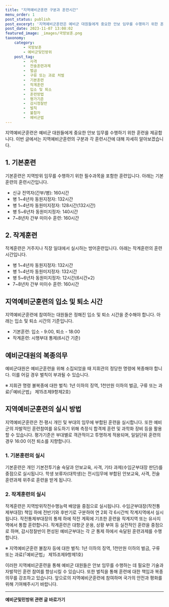 ```yaml
---
title: "지역예비군훈련 구분과 훈련시간"
menu_order: 1
post_status: publish
post_excerpt: '지역예비군훈련은 예비군 대원들에게 중요한 안보 임무를 수행하기 위한 훈련을 제공합니다. 이번 글에서는 지역예비군훈련의 구분과 각 훈련시간에 대해 자세히 알아보겠습니다.'
post_date: 2023-11-07 13:08:02
featured_image: _images/국방보훈.png
taxonomy:
    category:
        - 국방보훈
        - 예비군및민방위
    post_tag:
        -  사격
        -  전술훈련과제
        -  벌금
        -  구류 또는 과료 처벌
        -  기본훈련
        -  작계훈련
        -  입소 및 퇴소
        -  훈련방법
        -  평가기준
        -  감시정찰반
        -  벌칙
        -  불참자
        -  예비군법
---
```



지역예비군훈련은 예비군 대원들에게 중요한 안보 임무를 수행하기 위한 훈련을 제공합니다. 이번 글에서는 지역예비군훈련의 구분과 각 훈련시간에 대해 자세히 알아보겠습니다.

## 1. 기본훈련
기본훈련은 지역방위 임무를 수행하기 위한 필수과목을 포함한 훈련입니다. 아래는 기본훈련의 훈련시간입니다.

- 신규 전역자(간부/병): 160시간
- 병 1~4년차 동원지정자: 132시간
- 병 1~4년차 동원미지정자: 128시간(132시간)
- 병 5~6년차 동원미지정자: 140시간
- 7~8년차 간부 미이수 훈련: 160시간

## 2. 작계훈련
작계훈련은 거주지나 직장 일대에서 실시하는 방어훈련입니다. 아래는 작계훈련의 훈련시간입니다.

- 병 1~4년차 동원지정자: 132시간
- 병 1~4년차 동원미지정자: 132시간
- 병 5~6년차 동원미지정자: 12시간(6시간×2)
- 7~8년차 간부 미이수 훈련: 160시간

## 지역예비군훈련의 입소 및 퇴소 시간
지역예비군훈련에 참여하는 대원들은 정해진 입소 및 퇴소 시간을 준수해야 합니다. 아래는 입소 및 퇴소 시간의 기준입니다.

- 기본훈련: 입소 - 9:00, 퇴소 - 18:00
- 작계훈련: 시행부대 통제(6시간 기준)

## 예비군대원의 복종의무
예비군대원은 예비군훈련을 위해 소집되었을 때 지휘관의 정당한 명령에 복종해야 합니다. 이를 어길 경우 벌칙이 부과될 수 있습니다.

※ 지휘관 명령 불복종에 대한 벌칙: 1년 이하의 징역, 1천만원 이하의 벌금, 구류 또는 과료(「예비군법」 제15조제9항제2호)

## 지역예비군훈련의 실시 방법
지역예비군훈련은 전·평시 개인 및 부대의 임무에 부합된 훈련을 실시합니다. 또한 예비군의 자발적인 훈련참여를 유도하기 위해 측정식 합격제 훈련 및 과학화 장비 등을 활용할 수 있습니다. 평가기준은 부대별로 객관적이고 투명하게 적용되며, 일일단위 훈련의 경우 16:00 이전 퇴소를 지향합니다.

### 1. 기본훈련의 실시
기본훈련은 개인 기본전투기술 숙달과 안보교육, 사격, 기타 과제(수임군부대장 판단)를 중점으로 실시됩니다. 학생 보류자(대학생)는 전시임무에 부합된 안보교육, 사격, 전술훈련과제 위주로 훈련을 받게 됩니다.

### 2. 작계훈련의 실시
작계훈련은 지역방위작전수행능력 배양을 중점으로 실시됩니다. 수임군부대장(작전통제부대장) 책임 하에 전반기와 후반기로 구분하여 연 2회 각 6시간씩 작계지역에서 실시됩니다. 작전통제부대장의 통제 하에 작전 계획에 기초한 훈련을 작계지역 또는 유사지역에서 통합 훈련합니다. 작계훈련은 대항군 운용, 상황 부여 등 실전적인 훈련을 중점으로 하며, 감시정찰반이 편성된 예비군부대는 각 군 통제 하에서 숙달된 훈련과제를 수행합니다.

※ 지역예비군훈련 불참자 등에 대한 벌칙: 1년 이하의 징역, 1천만원 이하의 벌금, 구류 또는 과료(「예비군법」 제15조제9항제1호)

이러한 지역예비군훈련을 통해 예비군 대원들은 안보 임무를 수행하는 데 필요한 기술과 자발적인 훈련 참여를 향상시킬 수 있습니다. 또한 벌칙을 통해 훈련에 대한 책임과 복종의무를 강조하고 있습니다. 앞으로의 지역예비군훈련에 참여하며 국가의 안전과 평화를 위해 기여해주시기 바랍니다.
<!-- wp:separator -->
<hr class="wp-block-separator has-alpha-channel-opacity"/>
<!-- /wp:separator -->

<!-- wp:group {"backgroundColor":"base","layout":{"type":"constrained"}} -->
<div class="wp-block-group has-base-background-color has-background"><!-- wp:paragraph {"align":"center","fontSize":"medium"} -->
<p class="has-text-align-center has-large-font-size"><strong>예비군및민방위 관련 글 바로가기</strong></p>
<!-- /wp:paragraph -->


<!-- wp:latest-posts
{"categories":[{"id":9797,"count":19,"description":"","link":"https://uknowlaw.com/category/%ec%98%88%eb%b9%84%ea%b5%b0%eb%b0%8f%eb%af%bc%eb%b0%a9%ec%9c%84/","name":"예비군및민방위","slug":"예비군및민방위","taxonomy":"category","parent":0,"meta":[],"_links":{"self":[{"href":"https://uknowlaw.com/wp-json/wp/v2/categories/9797"}],"collection":[{"href":"https://uknowlaw.com/wp-json/wp/v2/categories"}],"about":[{"href":"https://uknowlaw.com/wp-json/wp/v2/taxonomies/category"}],"wp:post_type":[{"href":"https://uknowlaw.com/wp-json/wp/v2/posts?categories=9797"}],"curies":[{"name":"wp","href":"https://api.w.org/{rel}","templated":true}]}}],"postsToShow":100,"excerptLength":28,"postLayout":"grid","columns":2,"featuredImageAlign":"left","featuredImageSizeSlug":"large","fontSize":18px} /--></div>
<!-- /wp:group -->